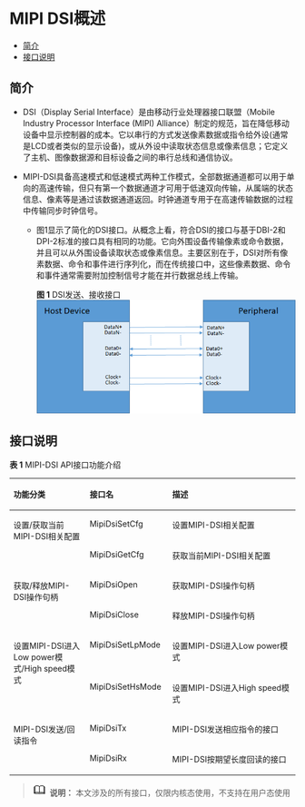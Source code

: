 # MIPI DSI概述<a name="ZH-CN_TOPIC_0000001062724343"></a>

-   [简介](#section1369320102013)
-   [接口说明](#section6577545192317)

## 简介<a name="section1369320102013"></a>

-   DSI（Display Serial Interface）是由移动行业处理器接口联盟（Mobile Industry Processor Interface \(MIPI\) Alliance）制定的规范，旨在降低移动设备中显示控制器的成本。它以串行的方式发送像素数据或指令给外设\(通常是LCD或者类似的显示设备\)，或从外设中读取状态信息或像素信息；它定义了主机、图像数据源和目标设备之间的串行总线和通信协议。

-   MIPI-DSI具备高速模式和低速模式两种工作模式，全部数据通道都可以用于单向的高速传输，但只有第一个数据通道才可用于低速双向传输，从属端的状态信息、像素等是通过该数据通道返回。时钟通道专用于在高速传输数据的过程中传输同步时钟信号。
    -   图1显示了简化的DSI接口。从概念上看，符合DSI的接口与基于DBI-2和DPI-2标准的接口具有相同的功能。它向外围设备传输像素或命令数据，并且可以从外围设备读取状态或像素信息。主要区别在于，DSI对所有像素数据、命令和事件进行序列化，而在传统接口中，这些像素数据、命令和事件通常需要附加控制信号才能在并行数据总线上传输。

        **图 1**  DSI发送、接收接口<a name="fig1122611461203"></a>  
        ![](figures/DSI发送-接收接口.png "DSI发送-接收接口")



## 接口说明<a name="section6577545192317"></a>

**表 1**  MIPI-DSI API接口功能介绍

<a name="table4199102313245"></a>
<table><thead align="left"><tr id="row1619910238244"><th class="cellrowborder" valign="top" width="26.619999999999997%" id="mcps1.2.4.1.1"><p id="p141991023182411"><a name="p141991023182411"></a><a name="p141991023182411"></a>功能分类</p>
</th>
<th class="cellrowborder" valign="top" width="28.910000000000004%" id="mcps1.2.4.1.2"><p id="p1199102315247"><a name="p1199102315247"></a><a name="p1199102315247"></a>接口名</p>
</th>
<th class="cellrowborder" valign="top" width="44.47%" id="mcps1.2.4.1.3"><p id="p719918232240"><a name="p719918232240"></a><a name="p719918232240"></a>描述</p>
</th>
</tr>
</thead>
<tbody><tr id="row15199023172414"><td class="cellrowborder" rowspan="2" valign="top" width="26.619999999999997%" headers="mcps1.2.4.1.1 "><p id="p919902312413"><a name="p919902312413"></a><a name="p919902312413"></a>设置/获取当前MIPI-DSI相关配置</p>
</td>
<td class="cellrowborder" valign="top" width="28.910000000000004%" headers="mcps1.2.4.1.2 "><p id="p21995232243"><a name="p21995232243"></a><a name="p21995232243"></a>MipiDsiSetCfg</p>
</td>
<td class="cellrowborder" valign="top" width="44.47%" headers="mcps1.2.4.1.3 "><p id="p919911233240"><a name="p919911233240"></a><a name="p919911233240"></a>设置MIPI-DSI相关配置</p>
</td>
</tr>
<tr id="row171996232248"><td class="cellrowborder" valign="top" headers="mcps1.2.4.1.1 "><p id="p7199623152412"><a name="p7199623152412"></a><a name="p7199623152412"></a>MipiDsiGetCfg</p>
</td>
<td class="cellrowborder" valign="top" headers="mcps1.2.4.1.2 "><p id="p1119919235248"><a name="p1119919235248"></a><a name="p1119919235248"></a>获取当前MIPI-DSI相关配置</p>
</td>
</tr>
<tr id="row91994239242"><td class="cellrowborder" rowspan="2" valign="top" width="26.619999999999997%" headers="mcps1.2.4.1.1 "><p id="p101998233245"><a name="p101998233245"></a><a name="p101998233245"></a>获取/释放MIPI-DSI操作句柄</p>
</td>
<td class="cellrowborder" valign="top" width="28.910000000000004%" headers="mcps1.2.4.1.2 "><p id="p51991323112415"><a name="p51991323112415"></a><a name="p51991323112415"></a>MipiDsiOpen</p>
</td>
<td class="cellrowborder" valign="top" width="44.47%" headers="mcps1.2.4.1.3 "><p id="p11991623182415"><a name="p11991623182415"></a><a name="p11991623182415"></a>获取MIPI-DSI操作句柄</p>
</td>
</tr>
<tr id="row12199192352411"><td class="cellrowborder" valign="top" headers="mcps1.2.4.1.1 "><p id="p131991123172412"><a name="p131991123172412"></a><a name="p131991123172412"></a>MipiDsiClose</p>
</td>
<td class="cellrowborder" valign="top" headers="mcps1.2.4.1.2 "><p id="p520062313249"><a name="p520062313249"></a><a name="p520062313249"></a>释放MIPI-DSI操作句柄</p>
</td>
</tr>
<tr id="row7200152382417"><td class="cellrowborder" rowspan="2" valign="top" width="26.619999999999997%" headers="mcps1.2.4.1.1 "><p id="p8200202312241"><a name="p8200202312241"></a><a name="p8200202312241"></a>设置MIPI-DSI进入Low power模式/High speed模式</p>
</td>
<td class="cellrowborder" valign="top" width="28.910000000000004%" headers="mcps1.2.4.1.2 "><p id="p6200192318247"><a name="p6200192318247"></a><a name="p6200192318247"></a>MipiDsiSetLpMode</p>
</td>
<td class="cellrowborder" valign="top" width="44.47%" headers="mcps1.2.4.1.3 "><p id="p16200192319240"><a name="p16200192319240"></a><a name="p16200192319240"></a>设置MIPI-DSI进入Low power模式</p>
</td>
</tr>
<tr id="row122001523182417"><td class="cellrowborder" valign="top" headers="mcps1.2.4.1.1 "><p id="p22009236249"><a name="p22009236249"></a><a name="p22009236249"></a>MipiDsiSetHsMode</p>
</td>
<td class="cellrowborder" valign="top" headers="mcps1.2.4.1.2 "><p id="p22001423192418"><a name="p22001423192418"></a><a name="p22001423192418"></a>设置MIPI-DSI进入High speed模式</p>
</td>
</tr>
<tr id="row52002237248"><td class="cellrowborder" rowspan="2" valign="top" width="26.619999999999997%" headers="mcps1.2.4.1.1 "><p id="p10200162332412"><a name="p10200162332412"></a><a name="p10200162332412"></a>MIPI-DSI发送/回读指令</p>
</td>
<td class="cellrowborder" valign="top" width="28.910000000000004%" headers="mcps1.2.4.1.2 "><p id="p19200142315249"><a name="p19200142315249"></a><a name="p19200142315249"></a>MipiDsiTx</p>
</td>
<td class="cellrowborder" valign="top" width="44.47%" headers="mcps1.2.4.1.3 "><p id="p1020082319243"><a name="p1020082319243"></a><a name="p1020082319243"></a>MIPI-DSI发送相应指令的接口</p>
</td>
</tr>
<tr id="row6200162372416"><td class="cellrowborder" valign="top" headers="mcps1.2.4.1.1 "><p id="p18200112392417"><a name="p18200112392417"></a><a name="p18200112392417"></a>MipiDsiRx</p>
</td>
<td class="cellrowborder" valign="top" headers="mcps1.2.4.1.2 "><p id="p9200102312249"><a name="p9200102312249"></a><a name="p9200102312249"></a>MIPI-DSI按期望长度回读的接口</p>
</td>
</tr>
</tbody>
</table>

>![](public_sys-resources/icon-note.gif) **说明：** 
>本文涉及的所有接口，仅限内核态使用，不支持在用户态使用

